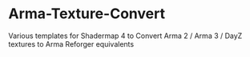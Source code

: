 # Arma-Texture-Convert
Various templates for Shadermap 4 to Convert Arma 2 / Arma 3 / DayZ textures to Arma Reforger equivalents
